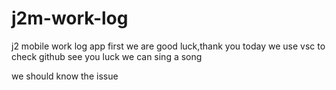 # j2m-work-log
j2 mobile work log app first
we are good luck,thank you
today we use vsc to check github
see you luck
we can sing a song

we should know the issue